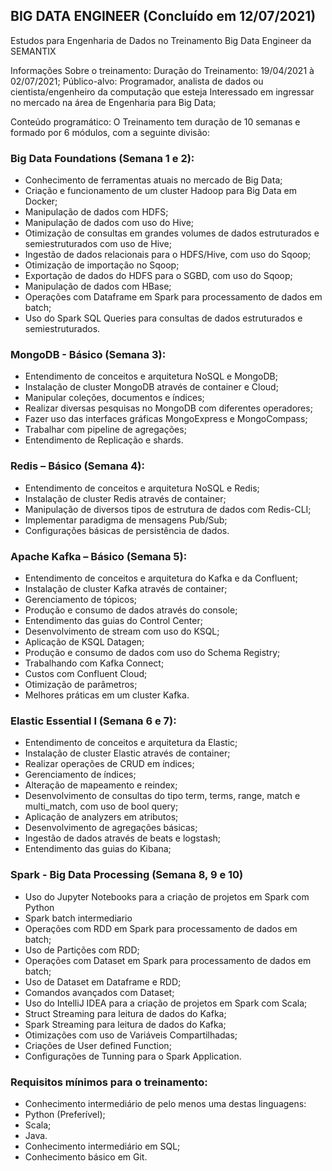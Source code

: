 ## BIG DATA ENGINEER  (Concluído em 12/07/2021)
Estudos para Engenharia de Dados no Treinamento Big Data Engineer da SEMANTIX

Informações Sobre o treinamento:
Duração do Treinamento: 19/04/2021 à 02/07/2021;
Público-alvo: Programador, analista de dados ou cientista/engenheiro da computação que esteja Interessado em ingressar no mercado na área de Engenharia para Big Data;

Conteúdo programático:
O Treinamento tem duração de 10 semanas e formado por 6 módulos, com a seguinte divisão:

### Big Data Foundations (Semana 1 e 2):
- Conhecimento de ferramentas atuais no mercado de Big Data;
- Criação e funcionamento de um cluster Hadoop para Big Data em Docker;
- Manipulação de dados com HDFS; 
- Manipulação de dados com uso do Hive;
- Otimização de consultas em grandes volumes de dados estruturados e semiestruturados com uso de Hive;
- Ingestão de dados relacionais para o HDFS/Hive, com uso do Sqoop;
- Otimização de importação no Sqoop;
- Exportação de dados do HDFS para o SGBD, com uso do Sqoop;
- Manipulação de dados com HBase;
- Operações com Dataframe em Spark para processamento de dados em batch;
- Uso do Spark SQL Queries para consultas de dados estruturados e semiestruturados.

### MongoDB - Básico (Semana 3):
- Entendimento de conceitos e arquitetura NoSQL e MongoDB;
- Instalação de cluster MongoDB através de container e Cloud;
- Manipular coleções, documentos e índices;
- Realizar diversas pesquisas no MongoDB com diferentes operadores;
- Fazer uso das interfaces gráficas MongoExpress e MongoCompass;
- Trabalhar com pipeline de agregações;
- Entendimento de Replicação e shards.

### Redis – Básico (Semana 4):
- Entendimento de conceitos e arquitetura NoSQL e Redis;
- Instalação de cluster Redis através de container;
- Manipulação de diversos tipos de estrutura de dados com Redis-CLI;
- Implementar paradigma de mensagens Pub/Sub;
- Configurações básicas de persistência de dados.

### Apache Kafka – Básico (Semana 5):
- Entendimento de conceitos e arquitetura do Kafka e da Confluent;
- Instalação de cluster Kafka através de container;
- Gerenciamento de tópicos;
- Produção e consumo de dados através do console;
- Entendimento das guias do Control Center;
- Desenvolvimento de stream com uso do KSQL;
- Aplicação de KSQL Datagen;
- Produção e consumo de dados com uso do Schema Registry;
- Trabalhando com Kafka Connect;
- Custos com Confluent Cloud;
- Otimização de parâmetros;
- Melhores práticas em um cluster Kafka.

### Elastic Essential I (Semana 6 e 7):
- Entendimento de conceitos e arquitetura da Elastic;
- Instalação de cluster Elastic através de container;
- Realizar operações de CRUD em índices;
- Gerenciamento de índices;
- Alteração de mapeamento e reindex;
- Desenvolvimento de consultas do tipo term, terms, range, match e multi_match, com uso de bool query;
- Aplicação de analyzers em atributos;
- Desenvolvimento de agregações básicas;
- Ingestão de dados através de beats e logstash;
- Entendimento das guias do Kibana;

### Spark - Big Data Processing (Semana 8, 9 e 10)
- Uso do Jupyter Notebooks para a criação de projetos em Spark com Python
- Spark batch intermediario
- Operações com RDD em Spark para processamento de dados em batch;
- Uso de Partições com RDD;
- Operações com Dataset em Spark para processamento de dados em batch;
- Uso de Dataset em Dataframe e RDD;
- Comandos avançados com Dataset;
- Uso do IntelliJ IDEA para a criação de projetos em Spark com Scala;
- Struct Streaming para leitura de dados do Kafka;
- Spark Streaming para leitura de dados do Kafka;
- Otimizações com uso de Variáveis Compartilhadas;
- Criações de User defined Function;
- Configurações de Tunning para o Spark Application.



### Requisitos mínimos para o treinamento:
- Conhecimento intermediário de pelo menos uma destas linguagens:
- Python (Preferível);
- Scala;
- Java.
- Conhecimento intermediário em SQL;
- Conhecimento básico em Git.
